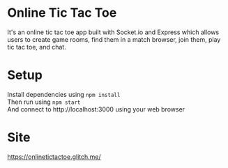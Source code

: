 # Online Tic Tac Toe
It's an online tic tac toe app built with Socket.io and Express which allows users to create game rooms, find them in a match browser, join them, play tic tac toe, and chat.

# Setup
Install dependencies using ```npm install```<br />
Then run using ```npm start```<br />
And connect to http://localhost:3000 using your web browser

# Site
https://onlinetictactoe.glitch.me/
